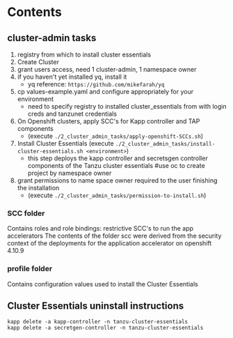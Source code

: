 # Contents 
## cluster-admin tasks
1. registry from which to install cluster essentials  
1. Create Cluster
1. grant users access, need 1 cluster-admin, 1 namespace owner
1. if you haven't yet installed yq, install it
    * yq reference: `https://github.com/mikefarah/yq`    
1. cp values-example.yaml and configure appropriately for your environment
    * need to specify registry to installed cluster_essentials from with login creds and tanzunet credentials
1. On Openshift clusters, apply SCC's for Kapp controller and TAP components
    * (execute `./2_cluster_admin_tasks/apply-openshift-SCCs.sh`)
1. Install Cluster Essentials (execute `./2_cluster_admin_tasks/install-cluster-essentials.sh <environment>`)
    * this step deploys the kapp controller and secretsgen controller components of the Tanzu cluster essentials
#use oc to create project by namespace owner
1. grant permissions to name space owner required to the user finishing the installation
    * (execute `./2_cluster_admin_tasks/permission-to-install.sh`)

### SCC folder
Contains roles and role bindings: restrictive SCC's to run the app accelerators
The contents of the folder scc were derived from the security context of the deployments for the application accelerator on openshift 4.10.9 

### profile folder
Contains configuration values used to install the Cluster Essentials

## Cluster Essentials uninstall instructions
```
kapp delete -a kapp-controller -n tanzu-cluster-essentials
kapp delete -a secretgen-controller -n tanzu-cluster-essentials
```
